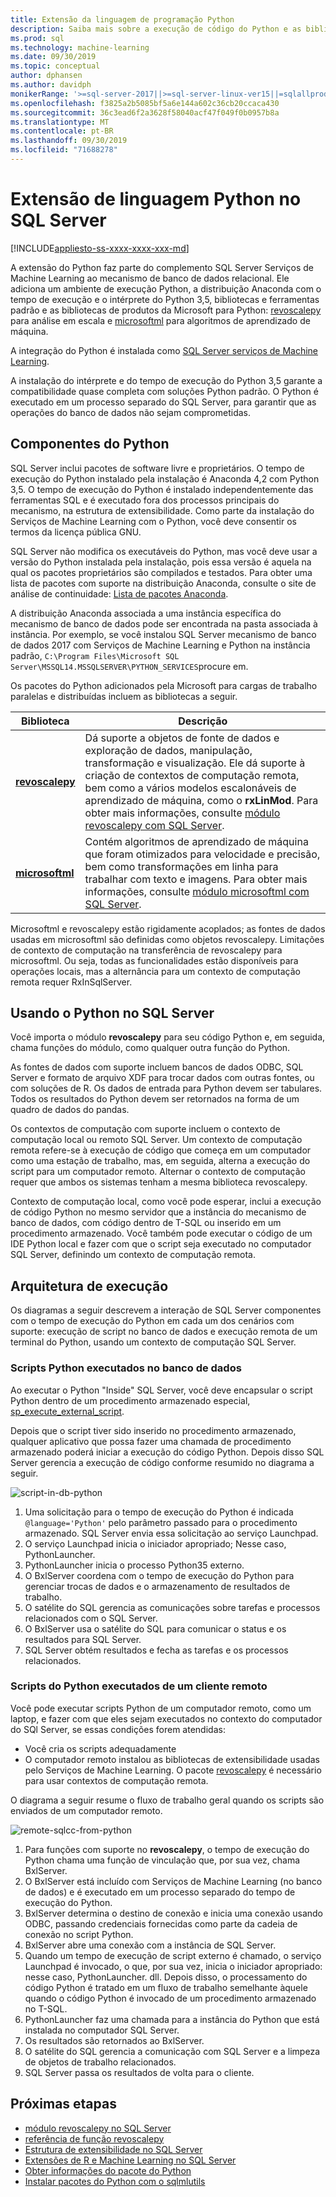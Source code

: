 ```yaml
---
title: Extensão da linguagem de programação Python
description: Saiba mais sobre a execução de código do Python e as bibliotecas do Python integradas no SQL Server Serviços de Machine Learning.
ms.prod: sql
ms.technology: machine-learning
ms.date: 09/30/2019
ms.topic: conceptual
author: dphansen
ms.author: davidph
monikerRange: '>=sql-server-2017||>=sql-server-linux-ver15||=sqlallproducts-allversions'
ms.openlocfilehash: f3825a2b5085bf5a6e144a602c36cb20ccaca430
ms.sourcegitcommit: 36c3ead6f2a3628f58040acf47f049f0b0957b8a
ms.translationtype: MT
ms.contentlocale: pt-BR
ms.lasthandoff: 09/30/2019
ms.locfileid: "71688278"
---
```

# <a name="python-language-extension-in-sql-server"></a>Extensão de linguagem Python no SQL Server
[!INCLUDE[appliesto-ss-xxxx-xxxx-xxx-md](../../includes/appliesto-ss-xxxx-xxxx-xxx-md.md)]

A extensão do Python faz parte do complemento SQL Server Serviços de Machine Learning ao mecanismo de banco de dados relacional. Ele adiciona um ambiente de execução Python, a distribuição Anaconda com o tempo de execução e o intérprete do Python 3,5, bibliotecas e ferramentas padrão e as bibliotecas de produtos da Microsoft para Python: [revoscalepy](../python/ref-py-revoscalepy.md) para análise em escala e [microsoftml](../python/ref-py-microsoftml.md) para algoritmos de aprendizado de máquina. 

A integração do Python é instalada como [SQL Server serviços de Machine Learning](../what-is-sql-server-machine-learning.md).

A instalação do intérprete e do tempo de execução do Python 3,5 garante a compatibilidade quase completa com soluções Python padrão. O Python é executado em um processo separado do SQL Server, para garantir que as operações do banco de dados não sejam comprometidas.

## <a name="python-components"></a>Componentes do Python

SQL Server inclui pacotes de software livre e proprietários. O tempo de execução do Python instalado pela instalação é Anaconda 4,2 com Python 3,5. O tempo de execução do Python é instalado independentemente das ferramentas SQL e é executado fora dos processos principais do mecanismo, na estrutura de extensibilidade. Como parte da instalação do Serviços de Machine Learning com o Python, você deve consentir os termos da licença pública GNU. 

SQL Server não modifica os executáveis do Python, mas você deve usar a versão do Python instalada pela instalação, pois essa versão é aquela na qual os pacotes proprietários são compilados e testados. Para obter uma lista de pacotes com suporte na distribuição Anaconda, consulte o site de análise de continuidade: [Lista de pacotes Anaconda](https://docs.continuum.io/anaconda/packages/pkg-docs).

A distribuição Anaconda associada a uma instância específica do mecanismo de banco de dados pode ser encontrada na pasta associada à instância. Por exemplo, se você instalou SQL Server mecanismo de banco de dados 2017 com Serviços de Machine Learning e Python na instância padrão, `C:\Program Files\Microsoft SQL Server\MSSQL14.MSSQLSERVER\PYTHON_SERVICES`procure em.

Os pacotes do Python adicionados pela Microsoft para cargas de trabalho paralelas e distribuídas incluem as bibliotecas a seguir.

| Biblioteca | Descrição |
|---------|-------------|
| [**revoscalepy**](https://docs.microsoft.com/machine-learning-server/python-reference/revoscalepy/revoscalepy-package) | Dá suporte a objetos de fonte de dados e exploração de dados, manipulação, transformação e visualização. Ele dá suporte à criação de contextos de computação remota, bem como a vários modelos escalonáveis de aprendizado de máquina, como o **rxLinMod**. Para obter mais informações, consulte [módulo revoscalepy com SQL Server](../python/ref-py-revoscalepy.md).  |
| [**microsoftml**](https://docs.microsoft.com/machine-learning-server/python-reference/microsoftml/microsoftml-package) | Contém algoritmos de aprendizado de máquina que foram otimizados para velocidade e precisão, bem como transformações em linha para trabalhar com texto e imagens. Para obter mais informações, consulte [módulo microsoftml com SQL Server](../python/ref-py-microsoftml.md). |

Microsoftml e revoscalepy estão rigidamente acoplados; as fontes de dados usadas em microsoftml são definidas como objetos revoscalepy. Limitações de contexto de computação na transferência de revoscalepy para microsoftml. Ou seja, todas as funcionalidades estão disponíveis para operações locais, mas a alternância para um contexto de computação remota requer RxInSqlServer.

## <a name="using-python-in-sql-server"></a>Usando o Python no SQL Server

Você importa o módulo **revoscalepy** para seu código Python e, em seguida, chama funções do módulo, como qualquer outra função do Python.

As fontes de dados com suporte incluem bancos de dados ODBC, SQL Server e formato de arquivo XDF para trocar dados com outras fontes, ou com soluções de R. Os dados de entrada para Python devem ser tabulares. Todos os resultados do Python devem ser retornados na forma de um quadro de dados do pandas.

Os contextos de computação com suporte incluem o contexto de computação local ou remoto SQL Server. Um contexto de computação remota refere-se à execução de código que começa em um computador como uma estação de trabalho, mas, em seguida, alterna a execução do script para um computador remoto. Alternar o contexto de computação requer que ambos os sistemas tenham a mesma biblioteca revoscalepy.

Contexto de computação local, como você pode esperar, inclui a execução de código Python no mesmo servidor que a instância do mecanismo de banco de dados, com código dentro de T-SQL ou inserido em um procedimento armazenado. Você também pode executar o código de um IDE Python local e fazer com que o script seja executado no computador SQL Server, definindo um contexto de computação remota.

## <a name="execution-architecture"></a>Arquitetura de execução

Os diagramas a seguir descrevem a interação de SQL Server componentes com o tempo de execução do Python em cada um dos cenários com suporte: execução de script no banco de dados e execução remota de um terminal do Python, usando um contexto de computação SQL Server.

### <a name="python-scripts-executed-in-database"></a>Scripts Python executados no banco de dados

Ao executar o Python "Inside" SQL Server, você deve encapsular o script Python dentro de um procedimento armazenado especial, [sp_execute_external_script](../../relational-databases/system-stored-procedures/sp-execute-external-script-transact-sql.md).

Depois que o script tiver sido inserido no procedimento armazenado, qualquer aplicativo que possa fazer uma chamada de procedimento armazenado poderá iniciar a execução do código Python.  Depois disso SQL Server gerencia a execução de código conforme resumido no diagrama a seguir.

![script-in-db-python](../../advanced-analytics/python/media/script-in-db-python2.png)

1. Uma solicitação para o tempo de execução do Python é indicada `@language='Python'` pelo parâmetro passado para o procedimento armazenado. SQL Server envia essa solicitação ao serviço Launchpad.
2. O serviço Launchpad inicia o iniciador apropriado; Nesse caso, PythonLauncher.
3. PythonLauncher inicia o processo Python35 externo.
4. O BxlServer coordena com o tempo de execução do Python para gerenciar trocas de dados e o armazenamento de resultados de trabalho.
5. O satélite do SQL gerencia as comunicações sobre tarefas e processos relacionados com o SQL Server.
6. O BxlServer usa o satélite do SQL para comunicar o status e os resultados para SQL Server.
7. SQL Server obtém resultados e fecha as tarefas e os processos relacionados.

### <a name="python-scripts-executed-from-a-remote-client"></a>Scripts do Python executados de um cliente remoto

Você pode executar scripts Python de um computador remoto, como um laptop, e fazer com que eles sejam executados no contexto do computador do SQl Server, se essas condições forem atendidas:

+ Você cria os scripts adequadamente
+ O computador remoto instalou as bibliotecas de extensibilidade usadas pelo Serviços de Machine Learning. O pacote [revoscalepy](../python/ref-py-revoscalepy.md) é necessário para usar contextos de computação remota.

O diagrama a seguir resume o fluxo de trabalho geral quando os scripts são enviados de um computador remoto.

![remote-sqlcc-from-python](../../advanced-analytics/python/media/remote-sqlcc-from-python3.png)

1. Para funções com suporte no **revoscalepy**, o tempo de execução do Python chama uma função de vinculação que, por sua vez, chama BxlServer.
2. O BxlServer está incluído com Serviços de Machine Learning (no banco de dados) e é executado em um processo separado do tempo de execução do Python.
3. BxlServer determina o destino de conexão e inicia uma conexão usando ODBC, passando credenciais fornecidas como parte da cadeia de conexão no script Python.
4. BxlServer abre uma conexão com a instância de SQL Server.
5. Quando um tempo de execução de script externo é chamado, o serviço Launchpad é invocado, o que, por sua vez, inicia o iniciador apropriado: nesse caso, PythonLauncher. dll. Depois disso, o processamento do código Python é tratado em um fluxo de trabalho semelhante àquele quando o código Python é invocado de um procedimento armazenado no T-SQL.
6. PythonLauncher faz uma chamada para a instância do Python que está instalada no computador SQL Server.
7. Os resultados são retornados ao BxlServer.
8. O satélite do SQL gerencia a comunicação com SQL Server e a limpeza de objetos de trabalho relacionados.
9. SQL Server passa os resultados de volta para o cliente.

## <a name="next-steps"></a>Próximas etapas

+ [módulo revoscalepy no SQL Server](../python/ref-py-revoscalepy.md)
+ [referência de função revoscalepy](https://docs.microsoft.com/r-server/python-reference/revoscalepy/revoscalepy-package) 
+ [Estrutura de extensibilidade no SQL Server](extensibility-framework.md)
+ [Extensões de R e Machine Learning no SQL Server](extension-r.md)
+ [Obter informações do pacote do Python](../package-management/python-package-information.md)
+ [Instalar pacotes do Python com o sqlmlutils](../package-management/install-additional-python-packages-on-sql-server.md)
